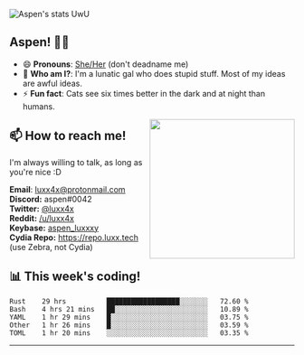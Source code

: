 ![Aspen's stats UwU](https://github-readme-stats.vercel.app/api?username=luxxxxy&show_icons=true&theme=onedark)

## Aspen! 🏳️‍⚧️

 - 😄 **Pronouns**: [She/Her](https://www.mypronouns.org/she-her) (don't deadname me)
 - 👩 **Who am I?**: I'm a lunatic gal who does stupid stuff. Most of my ideas are awful ideas.  
 - ⚡ **Fun fact**: <!--START_SECTION:catfact-->Cats see six times better in the dark and at night than humans.<!--END_SECTION:catfact-->
 
<img align="right" src="https://raw.githubusercontent.com/luxxxxy/luxxxxy/master/crab.jpg" width="256px" height="247px" />  

## 📫 How to reach me!
I'm always willing to talk, as long as you're nice :D

**Email**: luxx4x@protonmail.com  
**Discord:** aspen#0042  
**Twitter:** [@luxx4x](https://twitter.com/luxx4x)  
**Reddit:** [/u/luxx4x](https://reddit.com/user/luxx4x/)  
**Keybase:** [aspen_luxxxy](https://keybase.io/aspen_luxxxy)  
**Cydia Repo:** https://repo.luxx.tech (use Zebra, not Cydia)

## 📊 **This week's coding!**
<!--START_SECTION:waka-->
```text
Rust    29 hrs          ██████████████████░░░░░░░   72.60 % 
Bash    4 hrs 21 mins   ██░░░░░░░░░░░░░░░░░░░░░░░   10.89 % 
YAML    1 hr 29 mins    █░░░░░░░░░░░░░░░░░░░░░░░░   03.75 % 
Other   1 hr 26 mins    █░░░░░░░░░░░░░░░░░░░░░░░░   03.59 % 
TOML    1 hr 20 mins    ░░░░░░░░░░░░░░░░░░░░░░░░░   03.35 %
```
<!--END_SECTION:waka-->

-------
